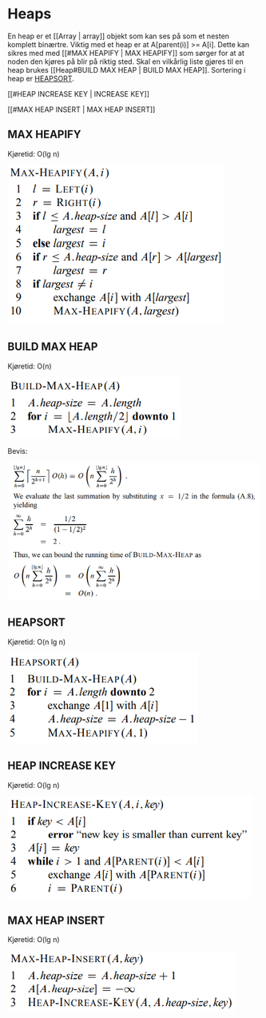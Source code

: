 # Heaps
En heap er et [[Array | array]] objekt som kan ses på som et nesten komplett
binærtre. Viktig med et heap er at A[parent(i)] >= A[i].
Dette kan sikres med med [[#MAX HEAPIFY | MAX HEAPIFY]] som sørger for
at at noden den kjøres på blir på riktig sted.
Skal en vilkårlig liste gjøres til en heap brukes [[Heap#BUILD MAX HEAP | BUILD MAX HEAP]].
Sortering i heap er [HEAPSORT](#heapsort).

[[#HEAP INCREASE KEY | INCREASE KEY]]

[[#MAX HEAP INSERT | MAX HEAP INSERT]]


## MAX HEAPIFY
Kjøretid: O(lg n)

![max_heapify](bilder/MaxHeapify.PNG)

## BUILD MAX HEAP
Kjøretid: O(n)

![build_max_heap](bilder/buildMaxHeap.PNG)

Bevis:

![build_max_heap_proof](bilder/BevisBuildHeap.PNG)

## HEAPSORT
Kjøretid: O(n lg n)

![heapsort](bilder/heapsort.PNG)

## HEAP INCREASE KEY
Kjøretid: O(lg n)

![heap increase key](bilder/heapIncreaseKey.PNG)

## MAX HEAP INSERT
Kjøretid: O(lg n)

![max heap insert](bilder/maxHeapInsert.PNG)
